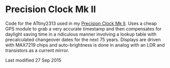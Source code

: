 # Precision Clock Mk II
Code for the ATtiny2313 used in my [Precision Clock Mk II](https://mitxela.com/projects/precision_clock_mk_ii). Uses a cheap GPS module to grab a very accurate timestamp and then compensates for daylight saving time in a ridiculous manner involving a lookup table with precalculated changeover dates for the next 75 years. Displays are driven with MAX7219 chips and auto-brightness is done in analog with an LDR and transistors as a current mirror. 

Last modified 27 Sep 2015